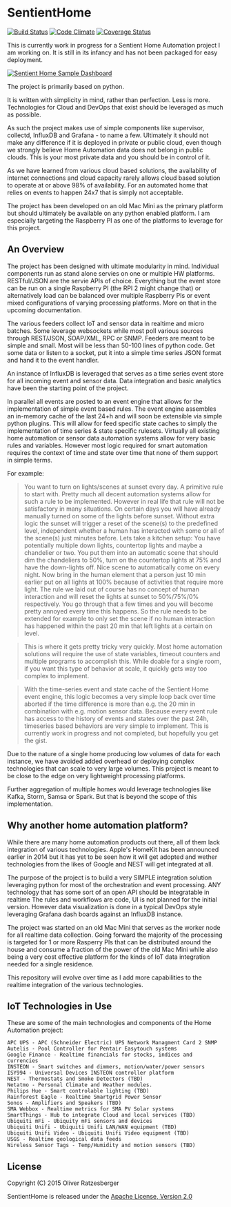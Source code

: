 SentientHome
============

[![Build Status](https://travis-ci.org/fxstein/SentientHome.svg?branch=master)](https://travis-ci.org/fxstein/SentientHome)
[![Code Climate](https://codeclimate.com/github/fxstein/SentientHome/badges/gpa.svg)](https://codeclimate.com/github/fxstein/SentientHome)
[![Coverage Status](https://coveralls.io/repos/fxstein/SentientHome/badge.svg)](https://coveralls.io/r/fxstein/SentientHome)

This is currently work in progress for a Sentient Home Automation project I am working on. It is still in its infancy and has not been packaged for easy deployment.

[![Sentient Home Sample Dashboard](https://raw.githubusercontent.com/fxstein/SentientHome/master/samples/Home.Dashboard.Small.png)](https://raw.githubusercontent.com/fxstein/SentientHome/master/samples/Home.Dashboard.png)

The project is primarily based on python.

It is written with simplicity in mind, rather than perfection. Less is more. Technologies for Cloud and DevOps that exist should be leveraged as much as possible.

As such the project makes use of simple components like supervisor, collectd, InfluxDB and Grafana - to name a few. Ultimately it should not make any difference if it is deployed in private or public cloud, even though we strongly believe Home Automation data does not belong in public clouds. This is your most private data and you should be in control of it.

As we have learned from various cloud based solutions, the availability of internet connections and cloud capacity rarely allows cloud based solution to operate at or above 98% of availability. For an automated home that relies on events to happen 24x7 that is simply not acceptable.

The project has been developed on an old Mac Mini as the primary platform but should ultimately be available on any python enabled platform. I am especially targeting the Raspberry PI as one of the platforms to leverage for this project.

An Overview
-----------

The project has been designed with ultimate modularity in mind. Individual components run as stand alone servies on one or multiple HW platforms. RESTful/JSON are the servie APIs of choice. Everything but the event store can be run on a single Raspberry PI (the RPI 2 might change that) or alternatively load can be balanced over multiple Raspberry PIs or event mixed configurations of varying processing platforms. More on that in the upcoming documentation.

The various feeders collect IoT and sensor data in realtime and micro batches. Some leverage websockets while most poll various sources through REST/JSON, SOAP/XML, RPC or SNMP. Feeders are meant to be simple and small. Most will be less than 50-100 lines of python code. Get some data or listen to a socket, put it into a simple time series JSON format and hand it to the event handler.

An instance of InfluxDB is leveraged that serves as a time series event store for all incoming event and sensor data. Data integration and basic analytics have been the starting point of the project.

In parallel all events are posted to an event engine that allows for the implementation of simple event based rules. The event engine assembles an in-memory cache of the last 24+h and will soon be extensible via simple python plugins. This will allow for feed specific state caches to simply the implementation of time series & state specific rulesets. Virtually all existing home automation or sensor data automation systems allow for very basic rules and variables. However most logic required for smart automation requires the context of time and state over time that none of them support in simple terms.

For example:
> You want to turn on lights/scenes at sunset every day. A primitive rule to start with. Pretty much all decent automation systems allow for such a rule to be implemented. However in real life that rule will not be satisfactory in many situations. On certain days you will have already manually turned on some of the lights before sunset. Without extra logic the sunset will trigger a reset of the scene(s) to the predefined level, independent whether a human has interacted with some or all of the scene(s) just minutes before. Lets take a kitchen setup: You have potentially multiple down lights, countertop lights and maybe a chandelier or two. You put them into an automatic scene that should dim the chandeliers to 50%, turn on the countertop lights at 75% and have the down-lights off. Nice scene to automatically come on every night.
> Now bring in the human element that a person just 10 min earlier put on all lights at 100% because of activities that require more light. The rule we laid out of course has no concept of human interaction and will reset the lights at sunset to 50%/75%/0% respectively. You go through that a few times and you will become pretty annoyed every time this happens.
> So the rule needs to be extended for example to only set the scene if no human interaction has happened within the past 20 min that left lights at a certain on level.

> This is where it gets pretty tricky very quickly. Most home automation solutions will require the use of state variables, timeout counters and multiple programs to accomplish this. While doable for a single room, if you want this type of behavior at scale, it quickly gets way too complex to implement.

> With the time-series event and state cache of the Sentient Home event engine, this logic becomes a very simple loop back over time aborted if the time difference is more than e.g. the 20 min in combination with e.g. motion sensor data. Because every event rule has access to the history of events and states over the past 24h, timeseries based behaviors are very simple to implement. This is currently work in progress and not completed, but hopefully you get the gist.

Due to the nature of a single home producing low volumes of data for each instance, we have avoided added overhead or deploying complex technologies that can scale to very large volumes. This project is meant to be close to the edge on very lightweight processing platforms.

Further aggregation of multiple homes would leverage technologies like Kafka, Storm, Samsa or Spark. But that is beyond the scope of this implementation.

Why another home automation platform?
-------------------------------------

While there are many home automation products out there, all of them lack integration of various technologies. Apple's HomeKit has been announced earlier in 2014 but it has yet to be seen how it will get adopted and wether technologies from the likes of Google and NEST will get integrated at all.

The purpose of the project is to build a very SIMPLE integration solution leveraging python for most of the orchestration and event processing. ANY technology that has some sort of an open API should be integratable in realtime
The rules and workflows are code, UI is not planned for the initial version. However data visualization is done in a typical DevOps style leveraging Grafana dash boards against an InfluxDB instance.

The project was started on an old Mac Mini that serves as the worker node for all realtime data collection. Going forward the majority of the processing is targeted for 1 or more Rasperry PIs that can be distributed around the house and consume a fraction of the power of the old Mac Mini while also being a very cost effective platform for the kinds of IoT data integration needed for a single residence.

This repository will evolve over time as I add more capabilities to the realtime integration of the various technologies.

IoT Technologies in Use
-----------------------

These are some of the main technologies and components of the Home Automation project:

    APC UPS - APC (Schneider Electric) UPS Network Managment Card 2 SNMP
    Autelis - Pool Controller for Pentair Easytouch systems
    Google Finance - Realtime financials for stocks, indices and currencies
    INSTEON - Smart switches and dimmers, motion/water/power sensors
    ISY994 - Universal Devices INSTEON controller platform
    NEST - Thermostats and Smoke Detectors (TBD)
    Netatmo - Personal Climate and Weather modules.
    Philips Hue - Smart controlable lighting (TBD)
    Rainforest Eagle - Realtime Smartgrid Power Sensor
    Sonos - Amplifiers and Speakers (TBD)
    SMA Webbox - Realtime metrics for SMA PV Solar systems
    SmartThings - Hub to integrate Cloud and local services (TBD)
    Ubiquiti mFi - Ubiquity mFi sensors and devices
    Ubiquiti Unifi - Ubiquiti Unifi LAN/WAN equipment (TBD)
    Ubiquiti Unifi Video - Ubiquiti Unifi Video equipment (TBD)
    USGS - Realtime geological data feeds
    Wireless Sensor Tags - Temp/Humidity and motion sensors (TBD)

License
-------

Copyright (C) 2015 Oliver Ratzesberger

SentientHome is released under the [Apache License, Version 2.0][1]

  [1]: https://github.com/fxstein/SentientHome/blob/master/LICENSE.md
